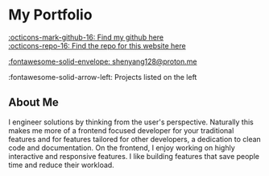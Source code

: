 # My Portfolio
[:octicons-mark-github-16: Find my github here](https://github.com/FireLemons)  
[:octicons-repo-16: Find the repo for this website here](https://github.com/FireLemons/portfolio)  

[:fontawesome-solid-envelope: shenyang128@proton.me](mailto:[shenyang128@proton.me])  

:fontawesome-solid-arrow-left: Projects listed on the left

## About Me
I engineer solutions by thinking from the user's perspective. Naturally this makes me more of a frontend focused developer for your traditional features and for features tailored for other developers, a dedication to clean code and  documentation. On the frontend, I enjoy working on highly interactive and responsive features. I like building features that save people time and reduce their workload.  
